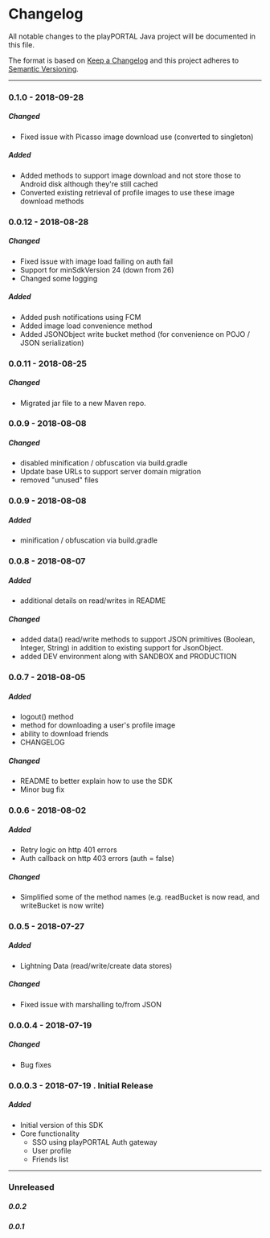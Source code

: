 # Changelog
All notable changes to the playPORTAL Java project will be documented in this file.

The format is based on [Keep a Changelog](http://keepachangelog.com/en/1.0.0/)
and this project adheres to [Semantic Versioning](http://semver.org/spec/v2.0.0.html).

----
### 0.1.0 - 2018-09-28
##### Changed
- Fixed issue with Picasso image download use (converted to singleton)
##### Added
- Added methods to support image download and not store those to Android disk although they're still cached
- Converted existing retrieval of profile images to use these image download methods

### 0.0.12 - 2018-08-28
##### Changed
- Fixed issue with image load failing on auth fail
- Support for minSdkVersion 24 (down from 26)
- Changed some logging

##### Added
- Added push notifications using FCM
- Added image load convenience method
- Added JSONObject write bucket method (for convenience on POJO / JSON serialization) 

### 0.0.11 - 2018-08-25
##### Changed
- Migrated jar file to a new Maven repo.

### 0.0.9 - 2018-08-08
##### Changed
- disabled minification / obfuscation via build.gradle
- Update base URLs to support server domain migration
- removed "unused" files

### 0.0.9 - 2018-08-08
##### Added
- minification / obfuscation via build.gradle

### 0.0.8 - 2018-08-07
##### Added
- additional details on read/writes in README

##### Changed
- added data() read/write methods to support JSON primitives (Boolean, Integer, String) in addition to existing support for JsonObject.
- added DEV environment along with SANDBOX and PRODUCTION

### 0.0.7 - 2018-08-05
##### Added
- logout() method
- method for downloading a user's profile image
- ability to download friends
- CHANGELOG
##### Changed
- README to better explain how to use the SDK
- Minor bug fix

### 0.0.6 - 2018-08-02
##### Added
- Retry logic on http 401 errors
- Auth callback on http 403 errors (auth = false)

##### Changed
- Simplified some of the method names (e.g. readBucket is now read, and writeBucket is now write)


### 0.0.5 - 2018-07-27
##### Added
- Lightning Data (read/write/create data stores)

##### Changed
- Fixed issue with marshalling to/from JSON


### 0.0.0.4 - 2018-07-19
##### Changed
- Bug fixes

### 0.0.0.3 - 2018-07-19 . Initial Release
##### Added
- Initial version of this SDK
- Core functionality
  - SSO using playPORTAL Auth gateway
  - User profile 
  - Friends list

----

### Unreleased
##### 0.0.2
##### 0.0.1
